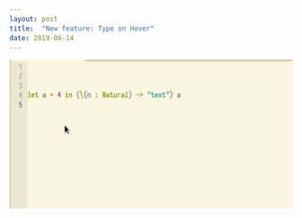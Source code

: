 ```yaml
---
layout: post
title:  "New feature: Type on Hover"
date: 2019-06-14
---
```


![](/images/type-hover.png)
